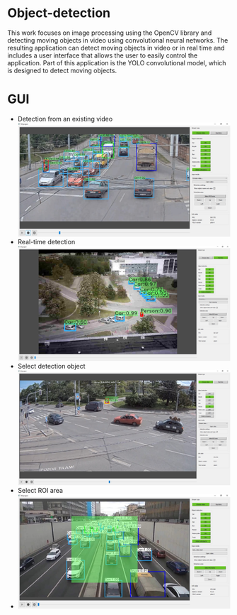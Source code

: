 # Object-detection
This work focuses on image processing using the OpenCV library and detecting moving objects 
in video using convolutional neural networks. The resulting application can detect moving objects 
in video or in real time and includes a user interface that allows the user to easily control the application. 
Part of this application is the YOLO convolutional model, which is designed to detect moving objects.

# GUI
* Detection from an existing video
![alt text](https://github.com/xmedyn00/Object-detection/blob/main/Application%20samples/Sample_4.jpg)
* Real-time detection
![alt text](https://github.com/xmedyn00/Object-detection/blob/main/Application%20samples/Sample_6.jpg)
* Select detection object
![alt text](https://github.com/xmedyn00/Object-detection/blob/main/Application%20samples/Sample_7.jpg)
* Select ROI area
* ![alt text](https://github.com/xmedyn00/Object-detection/blob/main/Application%20samples/Sample_1.jpg)
